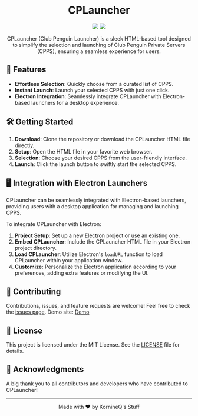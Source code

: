 <h1 align="center">CPLauncher</h1>

<p align="center">
  <img src="https://img.shields.io/badge/version-1.0.1-blue.svg?cacheSeconds=2592000" />
  <img src="https://img.shields.io/badge/license-MIT-green.svg" />
</p>

<p align="center">
  CPLauncher (Club Penguin Launcher) is a sleek HTML-based tool designed to simplify the selection and launching of Club Penguin Private Servers (CPPS), ensuring a seamless experience for users.
</p>

## 🚀 Features

- **Effortless Selection**: Quickly choose from a curated list of CPPS.
- **Instant Launch**: Launch your selected CPPS with just one click.
- **Electron Integration**: Seamlessly integrate CPLauncher with Electron-based launchers for a desktop experience.

## 🛠️ Getting Started

1. **Download**: Clone the repository or download the CPLauncher HTML file directly.
2. **Setup**: Open the HTML file in your favorite web browser.
3. **Selection**: Choose your desired CPPS from the user-friendly interface.
4. **Launch**: Click the launch button to swiftly start the selected CPPS.

## 🖥️ Integration with Electron Launchers

CPLauncher can be seamlessly integrated with Electron-based launchers, providing users with a desktop application for managing and launching CPPS.

To integrate CPLauncher with Electron:

1. **Project Setup**: Set up a new Electron project or use an existing one.
2. **Embed CPLauncher**: Include the CPLauncher HTML file in your Electron project directory.
3. **Load CPLauncher**: Utilize Electron's `loadURL` function to load CPLauncher within your application window.
4. **Customize**: Personalize the Electron application according to your preferences, adding extra features or modifying the UI.

## 🤝 Contributing

Contributions, issues, and feature requests are welcome! Feel free to check the [issues page](https://github.com/KornineQStuff/CPLauncher/issues).
Demo site: [Demo](https://kornineq.de/cplauncher)

## 📝 License

This project is licensed under the MIT License. See the [LICENSE](LICENSE) file for details.

## 🙏 Acknowledgments

A big thank you to all contributors and developers who have contributed to CPLauncher!

---

<p align="center">
  Made with ❤️ by KornineQ's Stuff
</p>
